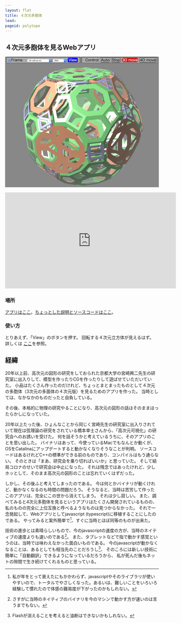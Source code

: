 ```yaml
---
layout: flat
title: ４次元多胞体
lead:
pageid: polytope
---
```

## ４次元多胞体を見るWebアプリ

![多胞体](img/polytope.png)

<iframe width="560" height="315" src="https://www.youtube.com/embed/hjcY2zeuUDM" frameborder="0" allow="accelerometer; autoplay; clipboard-write; encrypted-media; gyroscope; picture-in-picture" allowfullscreen></iframe>

### 場所

 [アプリはここ](https://satshi.github.io/app/)。[ちょっとした説明とソースコードはここ](https://github.com/satshi/polytope)。

### 使い方

とりあえず、「View」のボタンを押す。
回転する４次元立方体が見えるはず。
詳しくは [ここ](https://github.com/satshi/polytope)を参照。

## 経緯

20年以上前、高次元の図形の研究をしておられた京都大学の宮崎興二先生の研究室に出入りして、模型を作ったりCGを作ったりして遊ばせていただいていた。
小品はたくさん作ったのだけれど、ちょっとまとまったものとして４次元の多胞体（3次元の多面体の４次元版）を見るためのアプリを作った。
当時としては、なかなかのものだったと自負している。

その後、本格的に物理の研究やることになり、高次元の図形の話はそのままほったらかしになっていた。

20年以上たった後、ひょんなことから同じく宮崎先生の研究室に出入りされていて現在は弦理論の研究をされている橋本幸士さんから、「高次元可視化」の研究会へのお誘いを受けた。
何を話そうかと考えているうちに、そのアプリのことを思い出した。
バイナリはあって、今使っているMacでもなんとか動くが、OSをCatalinaにアップデートすると動かなくなりそうなことが判明。
ソースコードはあるけれどC++の標準ができる前のものであり、コンパイルはもう通らない。
そのときは「まあ、研究会を乗り切ればいいか」と思っていた。
そして結局コロナのせいで研究会は中止になった。
それは残念ではあったけれど、少しホッとして、そのまま高次元の図形のことは忘れていくはずだった。

しかし、その後ふと考えてしまったのである。
今は何とかバイナリが動くけれど、動かなくなるのも時間の問題だろう。
そうなると、当時は苦労して作ったこのアプリは、完全にこの世から消えてしまう。
それは少し寂しい。
また、調べてみると4次元多胞体を見るというアプリはたくさん開発されているものの、私のものの完全に上位互換と呼べるようなものは見つからなかった。
それで一念発起して、Webアプリとしてjavascript (typescript)に移植することにしたのである。
やってみると案外簡単で[^簡単]、すぐに当時とほぼ同等のものが出来た。

技術の進歩とは素晴らしいもので、今のjavascriptの速度の方が、当時のネイティブの速度よりも速いのである[^速い]。
また、タブレットなどで指で動かす感覚というのは、当時では味わえなかった面白いものである。
今のjavascriptが動かなくなることは、あるとしても相当先のことだろうし[^動かなくなる]、
そのころには新しい技術に簡単に「自動翻訳」できるようになっているだろうから、
私が死んだ後もネットの隙間で生き続けてくれるものと思っている。

[^簡単]: 私が年をとって衰えたにもかかわらず、javascriptやそのライブラリが使いやすいので、トータルでやさしくなった。あるいは、難しいことをいろいろ経験して慣れたので体感の難易度が下がったのかもしれない。
[^速い]: さすがに当時のネイティブのバイナリを今のマシンで動かす方が速いのは言うまでもない。
[^動かなくなる]: Flashが消えることを考えると油断はできないかもしれない。
